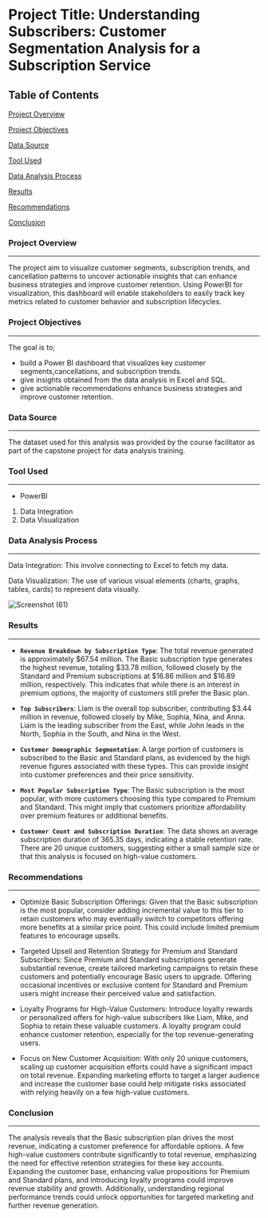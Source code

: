 # Project Title: Understanding Subscribers: Customer Segmentation Analysis for a Subscription Service

## Table of Contents
[Project Overview](#project-overview)

[Project Objectives](#project-objectives)

[Data Source](#data-source)

[Tool Used](#tool-used)

[Data Analysis Process](#data-analysis-process)

[Results](#results)

[Recommendations](#recommendations)

[Conclusion](#conclusion)

### Project Overview
---

The project aim to visualize customer segments, subscription trends, and cancellation patterns to uncover actionable insights that can enhance business strategies and improve customer retention. Using PowerBI for visualization, this dashboard will enable stakeholders to easily track key metrics related to customer behavior and subscription lifecycles.

### Project Objectives
---
The goal is to;
- build a Power BI dashboard that visualizes key customer segments,cancellations, and subscription trends.
- give insights obtained from the data analysis in Excel and SQL.
- give actionable recommendations enhance business strategies and improve customer retention.
   
### Data Source
---
The dataset used for this analysis was provided by the course facilitator as part of the capstone project for data analysis training.

### Tool Used
---
- PowerBI
  
1. Data Integration
2. Data Visualization

###  Data Analysis Process
---

Data Integration: This involve connecting to Excel to fetch my data.

Data Visualization: The use of various visual elements (charts, graphs, tables, cards) to represent data visually.

![Screenshot (61)](https://github.com/user-attachments/assets/2758e3f5-9a7f-4c20-865a-9568c311b772)

### Results
---

- **`Revenue Breakdown by Subscription Type`**: The total revenue generated is approximately $67.54 million.
The Basic subscription type generates the highest revenue, totaling $33.78 million, followed closely by the Standard and Premium subscriptions at $16.86 million and $16.89 million, respectively. This indicates that while there is an interest in premium options, the majority of customers still prefer the Basic plan.


- **`Top Subscribers`**: Liam is the overall top subscriber, contributing $3.44 million in revenue, followed closely by Mike, Sophia, Nina, and Anna. Liam is the leading subscriber from the East, while John leads in the North, Sophia in the South, and Nina in the West. 
   
- **`Customer Demographic Segmentation`**: A large portion of customers is subscribed to the Basic and Standard plans, as evidenced by the high revenue figures associated with these types. This can provide insight into customer preferences and their price sensitivity.

- **`Most Popular Subscription Type`**: The Basic subscription is the most popular, with more customers choosing this type compared to Premium and Standard. This might imply that customers prioritize affordability over premium features or additional benefits.

- **`Customer Count and Subscription Duration`**: The data shows an average subscription duration of 365.35 days, indicating a stable retention rate. There are 20 unique customers, suggesting either a small sample size or that this analysis is focused on high-value customers.
  
### Recommendations
---

- Optimize Basic Subscription Offerings: Given that the Basic subscription is the most popular, consider adding incremental value to this tier to retain customers who may eventually switch to competitors offering more benefits at a similar price point. This could include limited premium features to encourage upsells.

- Targeted Upsell and Retention Strategy for Premium and Standard Subscribers: Since Premium and Standard subscriptions generate substantial revenue, create tailored marketing campaigns to retain these customers and potentially encourage Basic users to upgrade. Offering occasional incentives or exclusive content for Standard and Premium users might increase their perceived value and satisfaction.

- Loyalty Programs for High-Value Customers: Introduce loyalty rewards or personalized offers for high-value subscribers like Liam, Mike, and Sophia to retain these valuable customers. A loyalty program could enhance customer retention, especially for the top revenue-generating users.

- Focus on New Customer Acquisition: With only 20 unique customers, scaling up customer acquisition efforts could have a significant impact on total revenue. Expanding marketing efforts to target a larger audience and increase the customer base could help mitigate risks associated with relying heavily on a few high-value customers.

### Conclusion
---

The analysis reveals that the Basic subscription plan drives the most revenue, indicating a customer preference for affordable options. A few high-value customers contribute significantly to total revenue, emphasizing the need for effective retention strategies for these key accounts. Expanding the customer base, enhancing value propositions for Premium and Standard plans, and introducing loyalty programs could improve revenue stability and growth. Additionally, understanding regional performance trends could unlock opportunities for targeted marketing and further revenue generation.
